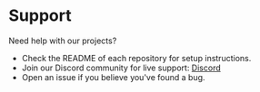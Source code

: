 # Support

Need help with our projects?

- Check the README of each repository for setup instructions.
- Join our Discord community for live support: [Discord](https://discord.gg/963390461215662100)
- Open an issue if you believe you've found a bug.
